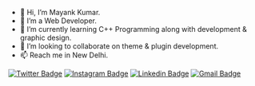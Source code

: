 - 👋 Hi, I’m Mayank Kumar.
- 👀 I’m a Web Developer.
- 🌱 I’m currently learning C++ Programming along with development & graphic design.
- 💞️ I’m looking to collaborate on theme & plugin development.
- 📫 Reach me in New Delhi.


[![Twitter Badge](https://img.shields.io/badge/-@markmemayank-1ca0f1?style=flat-square&labelColor=1ca0f1&logo=twitter&logoColor=white&link=https://twitter.com/markmemayank)](https://twitter.com/markmemayank) [![Instagram Badge](https://img.shields.io/badge/-@markmemayank-F44747?style=flat-square&labelColor=F44747&logo=instagram&logoColor=white&link=https://instagram.com/markmemayank)](https://instagram.com/markmemayank) [![Linkedin Badge](https://img.shields.io/badge/-markmemayank-blue?style=flat-square&logo=Linkedin&logoColor=white&link=https://www.linkedin.com/in/markmemayank/)](https://www.linkedin.com/in/markmemayank/)
[![Gmail Badge](https://img.shields.io/badge/-markmemayank@gmail.com-c14438?style=flat-square&logo=Gmail&logoColor=white&link=mailto:markmemayank@gmail.com)](mailto:markmemayank@gmail.com)


<!---
markmemayank/markmemayank is a ✨ special ✨ repository because its `README.md` (this file) appears on your GitHub profile.
You can click the Preview link to take a look at your changes.
--->
